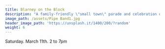 ```yaml
---
title: Blarney on the Block
description: "A family-friendly \"small town\" parade and celebration of St. Patrick's Day"
image_path: /assets/Pipe Band1.jpg
header_image_path: 'https://unsplash.it/1400/200/?random'
weight: 6
---
```



Saturday. March 11th. 2 to 7pm